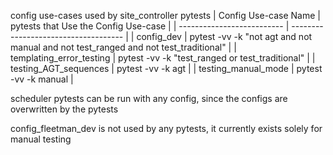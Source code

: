 config use-cases used by site_controller pytests 
| Config Use-case Name       | pytests that Use the Config Use-case |
| -------------------------- | ------------------------------------ |
| config_dev                 | pytest -vv -k "not agt and not manual and not test_ranged and not test_traditional" |
| templating_error_testing   | pytest -vv -k "test_ranged or test_traditional" |
| testing_AGT_sequences      | pytest -vv -k agt |
| testing_manual_mode        | pytest -vv -k manual |

scheduler pytests can be run with any config, since the configs are overwritten by the pytests

config_fleetman_dev is not used by any pytests, it currently exists solely for manual testing